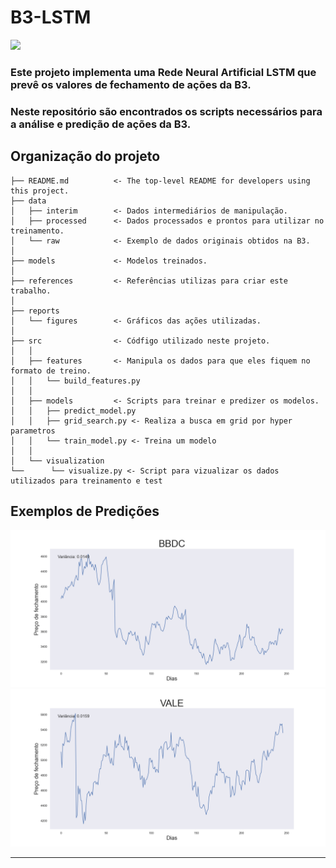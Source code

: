 B3-LSTM
==============================



<img src=/reports/figures/rede.png>

### Este projeto implementa uma Rede Neural Artificial LSTM que prevê os valores de fechamento de ações da B3.  

### Neste repositório são encontrados os scripts necessários para a análise e predição de ações da B3.

Organização do projeto
------------

    ├── README.md          <- The top-level README for developers using this project.
    ├── data
    │   ├── interim        <- Dados intermediários de manipulação.
    │   ├── processed      <- Dados processados e prontos para utilizar no treinamento.
    │   └── raw            <- Exemplo de dados originais obtidos na B3.
    │
    ├── models             <- Modelos treinados.
    │
    ├── references         <- Referências utilizas para criar este trabalho.
    │
    ├── reports            
    │   └── figures        <- Gráficos das ações utilizadas.
    │
    ├── src                <- Códfigo utilizado neste projeto.
    │   │
    │   ├── features       <- Manipula os dados para que eles fiquem no formato de treino.
    │   │   └── build_features.py
    │   │
    │   ├── models         <- Scripts para treinar e predizer os modelos.
    │   │   ├── predict_model.py
    │   │   ├── grid_search.py <- Realiza a busca em grid por hyper parametros
    │   │   └── train_model.py <- Treina um modelo
    │   │
    │   └── visualization 
    └──      └── visualize.py <- Script para vizualizar os dados utilizados para treinamento e test

## Exemplos de Predições

<img src=/reports/figures/bbdc.png>
<img src=/reports/figures/vale.png>

--------
